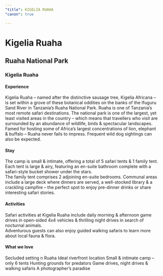 ```yaml
---
"title": KIGELIA RUAHA
"canon": true

---
```


# Kigelia Ruaha
## Ruaha National Park
### Kigelia Ruaha

#### Experience
Kigelia Ruaha – named after the distinctive sausage tree, Kigelia Africana – is set within a grove of these botanical oddities on the banks of the Ifuguru Sand River in Tanzania’s Ruaha National Park.
Ruaha is one of Tanzania’s most remote safari destinations.  The national park is one of the largest, yet least visited areas in the country – which means that travellers who visit are surrounded by an abundance of wildlife, birds &amp; spectacular landscapes.
Famed for hosting some of Africa’s largest concentrations of lion, elephant &amp; buffalo – Ruaha never fails to impress.  Frequent wild dog sightings can also be expected.

#### Stay
The camp is small &amp; intimate, offering a total of 5 safari tents &amp; 1 family tent.
Each tent is large &amp; airy, featuring an en-suite bathroom complete with a safari-style bucket shower under the stars.  
The family tent comprises 2 adjoining en-suite bedrooms.
Communal areas include a large deck where dinners are served, a well-stocked library &amp; a crackling campfire – the perfect spot to enjoy pre-dinner drinks or share interesting safari stories.

#### Activities
Safari activities at Kigelia Ruaha include daily morning &amp; afternoon game drives in open-sided 4x4 vehicles &amp; thrilling night drives in search of nocturnal animals.  
Adventurous guests can also enjoy guided walking safaris to learn more about local fauna &amp; flora.


#### What we love
Secluded setting n Ruaha
Ideal riverfront location
Small &amp; intimate camp – only 6 tents
Hunting grounds for predators
Game drives, night drives &amp; walking safaris 
A photographer’s paradise